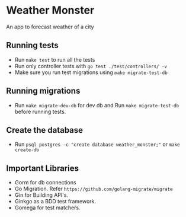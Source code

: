# Weather Monster

An app to forecast weather of a city

## Running tests

- Run `make test` to run all the tests
- Run only controller tests with `go test ./test/controllers/ -v`
- Make sure you run test migrations using `make migrate-test-db`

## Running migrations

- Run `make migrate-dev-db` for dev db and Run `make migrate-test-db` before running tests.

## Create the database

- Run `psql postgres -c "create database weather_monster;"` or `make create-db`

## Important Libraries

- Gorm for db connections
- Go Migration. Refer `https://github.com/golang-migrate/migrate`
- Gin for Building API's.
- Ginkgo as a BDD test framework.
- Gomega for test matchers.
